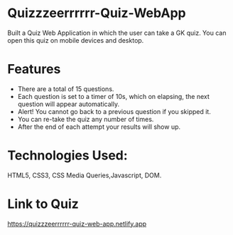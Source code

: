 # Quizzzeerrrrrr-Quiz-WebApp
Built a Quiz Web Application in which the user can take a GK quiz. You can open this quiz on mobile devices and desktop.

# Features
* There are a total of 15 questions.
* Each question is set to a timer of 10s, which on elapsing, the next question will appear automatically.
* Alert! You cannot go back to a previous question if you skipped it.
* You can re-take the quiz any number of times.
* After the end of each attempt your results will show up.

# Technologies Used:
HTML5, CSS3, CSS Media Queries,Javascript, DOM.

# Link to Quiz 
https://quizzzeerrrrrr-quiz-web-app.netlify.app
